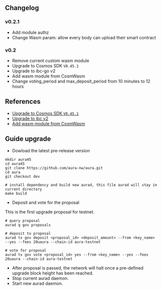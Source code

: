 ## Changelog

### v0.2.1

- Add module authz
- Change Wasm param: allow every body can upload their smart contract

### v0.2

- Remove current custom wasm module
- Upgrade to Cosmos SDK `V0.45.1`
- Upgrade to ibc-go v2
- Add wasm module from CosmWasm
- Change voting_period and max_deposit_period from 10 minutes to 12 hours

## References

- [Upgrade to Cosmos SDK `V0.45.1`](https://github.com/cosmos/cosmos-sdk/tree/master/docs/migrations)
- [Upgrade to ibc v2](https://github.com/cosmos/ibc-go/blob/main/docs/migrations/v1-to-v2.md)
- [Add wasm module from CosmWasm](https://docs.cosmwasm.com/docs/1.0/integration#integrating-wasmd)

## Guide upgrade

- Dowload the latest pre-release version

```
mkdir aura45
cd aura45
git clone https://github.com/aura-nw/aura.git
cd aura
git checkout dev

# install dependency and build new aurad, this file aurad will stay in current directory
make build
```

- Deposit and vote for the proposal

This is the first upgrade proposal for testnet.

```
# query proposal
aurad q gov proposals

# deposit to proposal
aurad tx gov deposit <proposal_id> <deposit_amount> --from <key_name> --yes --fees 20uaura --chain-id aura-testnet

# vote for proposal
aurad tx gov vote <proposal_id> yes --from <key_name> --yes --fees 20uaura --chain-id aura-testnet

```

- After proposal is passed, the network will halt once a pre-defined upgrade block height has been reached.
- Stop current aurad daemon.
- Start new aurad daemon.
